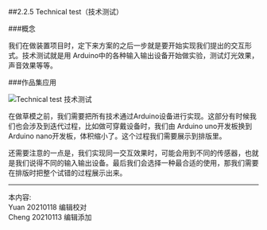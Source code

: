 
##2.2.5 Technical test（技术测试）

###概念

我们在做装置项目时，定下来方案的之后一步就是要开始实现我们提出的交互形式。技术测试就是用 Arduino中的各种输入输出设备开始做实验，测试灯光效果，声音效果等等。


###作品集应用

![ Technical test 技术测试](http://kitpic.makebi.net/2021/ard_08.jpg)

在做草模之前，我们需要把所有技术通过Arduino设备进行实现。这部分有时候我们也会涉及到迭代过程，比如做可穿戴设备时，我们由 Arduino uno开发板换到 Arduino nano开发板，体积缩小了。这个过程我们需要展示到排版里。

还需要注意的一点是，我们实现同一交互效果时，可能会用到不同的传感器，也就是我们说得不同的输入输出设备。最后我们会选择一种最合适的使用，那我们需要在排版时把整个试错的过程展示出来。


---
本内容:  
Yuan 20210118 编辑校对  
Cheng 20210113 编辑添加
